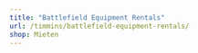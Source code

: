 ```yaml
---
title: "Battlefield Equipment Rentals"
url: /timmins/battlefield-equipment-rentals/
shop: Mieten
---
```

